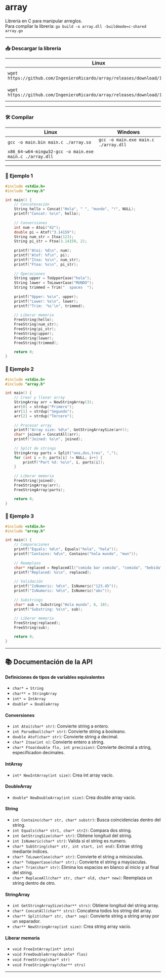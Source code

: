 # array

Librería en C para manipular arreglos.  
Para compilar la librería: `go build -o array.dll -buildmode=c-shared array.go`

---

### 📥 Descargar la librería

| Linux | Windows |
| --- | --- |
| `wget https://github.com/IngenieroRicardo/array/releases/download/1.0/array.so` | `Invoke-WebRequest https://github.com/IngenieroRicardo/array/releases/download/1.0/array.dll -OutFile ./array.dll` |
| `wget https://github.com/IngenieroRicardo/array/releases/download/1.0/array.h` | `Invoke-WebRequest https://github.com/IngenieroRicardo/array/releases/download/1.0/array.h -OutFile ./array.h` |

---

### 🛠️ Compilar

| Linux | Windows |
| --- | --- |
| `gcc -o main.bin main.c ./array.so` | `gcc -o main.exe main.c ./array.dll` |
| `x86_64-w64-mingw32-gcc -o main.exe main.c ./array.dll` |  |

---

### 🧪 Ejemplo 1

```C
#include <stdio.h>
#include "array.h"

int main() {
    // Concatenación
    String hello = Concat("Hola", " ", "mundo", "!", NULL);
    printf("Concat: %s\n", hello);
    
    // Conversiones
    int num = Atoi("42");
    double pi = Atof("3.14159");
    String num_str = Itoa(123);
    String pi_str = Ftoa(3.14159, 2);
    
    printf("Atoi: %d\n", num);
    printf("Atof: %f\n", pi);
    printf("Itoa: %s\n", num_str);
    printf("Ftoa: %s\n", pi_str);
    
    // Operaciones
    String upper = ToUpperCase("hola");
    String lower = ToLowerCase("MUNDO");
    String trimmed = Trim("  spaces  ");
    
    printf("Upper: %s\n", upper);
    printf("Lower: %s\n", lower);
    printf("Trim: '%s'\n", trimmed);
    
    // Liberar memoria
    FreeString(hello);
    FreeString(num_str);
    FreeString(pi_str);
    FreeString(upper);
    FreeString(lower);
    FreeString(trimmed);

    return 0;
}
```

### 🧪 Ejemplo 2

```C
#include <stdio.h>
#include "array.h"

int main() {
    // Crear y llenar array
    StringArray arr = NewStringArray(3);
    arr[0] = strdup("Primero");
    arr[1] = strdup("Segundo");
    arr[2] = strdup("Tercero");
    
    // Procesar array
    printf("Array size: %d\n", GetStringArraySize(arr));
    char* joined = ConcatAll(arr);
    printf("Joined: %s\n", joined);
    
    // Split de strings
    StringArray parts = Split("uno,dos,tres", ",");
    for (int i = 0; parts[i] != NULL; i++) {
        printf("Part %d: %s\n", i, parts[i]);
    }
    
    // Liberar memoria
    FreeString(joined);
    FreeStringArray(arr);
    FreeStringArray(parts);

    return 0;
}
```

### 🧪 Ejemplo 3

```C
#include <stdio.h>
#include "array.h"

int main() {
    // Comparaciones
    printf("Equals: %d\n", Equals("hola", "hola"));
    printf("Contains: %d\n", Contains("hola mundo", "mun"));
    
    // Reemplazo
    char* replaced = ReplaceAll("comida bar comida", "comida", "bebida");
    printf("Replaced: %s\n", replaced);
    
    // Validación
    printf("IsNumeric: %d\n", IsNumeric("123.45"));
    printf("IsNumeric: %d\n", IsNumeric("abc"));
    
    // Substrings
    char* sub = Substring("Hola mundo", 6, 10);
    printf("Substring: %s\n", sub);
    
    // Liberar memoria
    FreeString(replaced);
    FreeString(sub);

    return 0;
}
```


---


## 📚 Documentación de la API

#### Definiciones de tipos de variables equivalentes
- ` char* = String `
- ` char** = StringArray `
- ` int* = IntArray `
- ` double* = DoubleArray `

#### Conversiones
- `int Atoi(char* str)`: Convierte string a entero.
- `int ParseBool(char* str)`: Convierte string a booleano.
- `double Atof(char* str)`: Convierte string a decimal.
- `char* Itoa(int n)`: Convierte entero a string.
- `char* Ftoa(double flo, int precision)`: Convierte decimal a string, especificadon decimales.

#### IntArray
- `int* NewIntArray(int size)`: Crea int array vacío.

#### DoubleArray
- `double* NewDoubleArray(int size)`: Crea double array vacío.

#### String
- `int Contains(char* str, char* substr)`: Busca coincidencias dentro del string.
- `int Equals(char* str1, char* str2)`: Compara dos string.
- `int GetStringSize(char* str)`: Obtiene longitud del string.
- `int IsNumeric(char* str)`: Valida si el string es numero.
- `char* SubString(char* str, int start, int end)`: Extrae string mediante índices.
- `char* ToLowerCase(char* str)`: Convierte el string a minúsculas.
- `char* ToUpperCase(char* str);`: Convierte el string a mayúsculas.
- `char* Trim(char* str)`: Elimina los espacios en blanco al inicio y al final del string.
- `char* ReplaceAll(char* str, char* old, char* new)`: Reemplaza un string dentro de otro.

#### StringArray
- `int GetStringArraySize(char** strs)`: Obtiene longitud del string array.
- `char* ConcatAll(char** strs)`: Concatena todos los string del array.
- `char** Split(char* str, char* sep)`: Convierte string a string array por un separador.
- `char** NewStringArray(int size)`: Crea string array vacío.

#### Liberar memoria
- `void FreeIntArray(int* ints)`
- `void FreeDoubleArray(double* flos)`
- `void FreeString(char* str)`
- `void FreeStringArray(char** strs)`

---
